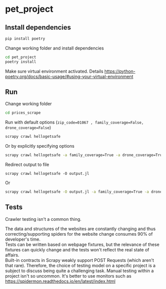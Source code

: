 # pet_project

## Install dependencies
```sh
pip install poetry
```
Change working folder and install dependencies
```sh
cd pet_project
poetry install
```
Make sure virtual environment activated. Details
https://python-poetry.org/docs/basic-usage/#using-your-virtual-environment
## Run

Change working folder

```sh
cd prices_scrape
```

Run with default options (`zip_code=01067 , family_coverage=False, drone_coverage=False`)
```sh
scrapy crawl hellogetsafe
```

Or by explicitly specifying options

```sh
scrapy crawl hellogetsafe -a family_coverage=True -a drone_coverage=True -a zip_code=12249
```

Redirect output to file
```
scrapy crawl hellogetsafe -O output.jl
```

Or

```sh
scrapy crawl hellogetsafe -O output.jl -a family_coverage=True -a drone_coverage=True -a zip_code=12249
```

## Tests

Crawler testing isn't a common thing.

The data and structures of the websites are constantly changing and thus correcting/supporting spiders for the website
change consumes 90% of developer's time.
<br/>
Tests can be written based on webpage fixtures, but the relevance of these fixtures can quickly change and the tests
won't reflect the real state of affairs.
<br/>
Built-in contracts in Scrapy weakly support POST Requests (which aren't that rare). Therefore, the choice of testing
model on a specific project is a subject to discuss being quite a challenging task. Manual testing within a project isn't so
uncommon. It's better to use monitors such as https://spidermon.readthedocs.io/en/latest/index.html
